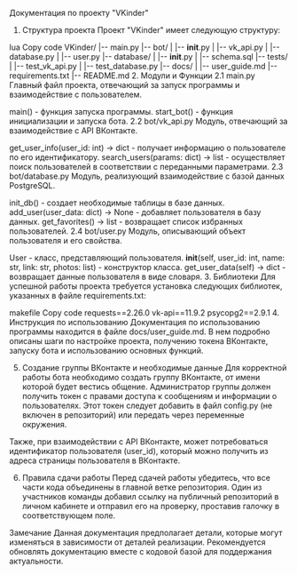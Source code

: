 Документация по проекту "VKinder"
1. Структура проекта
Проект "VKinder" имеет следующую структуру:

lua
Copy code
VKinder/
|-- main.py
|-- bot/
|   |-- __init__.py
|   |-- vk_api.py
|   |-- database.py
|   |-- user.py
|-- database/
|   |-- __init__.py
|   |-- schema.sql
|-- tests/
|   |-- test_vk_api.py
|   |-- test_database.py
|-- docs/
|   |-- user_guide.md
|-- requirements.txt
|-- README.md
2. Модули и Функции
2.1 main.py
Главный файл проекта, отвечающий за запуск программы и взаимодействие с пользователем.

main() - функция запуска программы.
start_bot() - функция инициализации и запуска бота.
2.2 bot/vk_api.py
Модуль, отвечающий за взаимодействие с API ВКонтакте.

get_user_info(user_id: int) -> dict - получает информацию о пользователе по его идентификатору.
search_users(params: dict) -> list - осуществляет поиск пользователей в соответствии с переданными параметрами.
2.3 bot/database.py
Модуль, реализующий взаимодействие с базой данных PostgreSQL.

init_db() - создает необходимые таблицы в базе данных.
add_user(user_data: dict) -> None - добавляет пользователя в базу данных.
get_favorites() -> list - возвращает список избранных пользователей.
2.4 bot/user.py
Модуль, описывающий объект пользователя и его свойства.

User - класс, представляющий пользователя.
__init__(self, user_id: int, name: str, link: str, photos: list) - конструктор класса.
get_user_data(self) -> dict - возвращает данные пользователя в виде словаря.
3. Библиотеки
Для успешной работы проекта требуется установка следующих библиотек, указанных в файле requirements.txt:

makefile
Copy code
requests==2.26.0
vk-api==11.9.2
psycopg2==2.9.1
4. Инструкция по использованию
Документация по использованию программы находится в файле docs/user_guide.md. В нем подробно описаны шаги по настройке проекта, получению токена ВКонтакте, запуску бота и использованию основных функций.

5. Создание группы ВКонтакте и необходимые данные
Для корректной работы бота необходимо создать группу ВКонтакте, от имени которой будет вестись общение. Администратор группы должен получить токен с правами доступа к сообщениям и информации о пользователях. Этот токен следует добавить в файл config.py (не включен в репозиторий) или передать через переменные окружения.

Также, при взаимодействии с API ВКонтакте, может потребоваться идентификатор пользователя (user_id), который можно получить из адреса страницы пользователя в ВКонтакте.

6. Правила сдачи работы
Перед сдачей работы убедитесь, что все части кода объединены в главной ветке репозитория. Один из участников команды добавил ссылку на публичный репозиторий в личном кабинете и отправил его на проверку, проставив галочку в соответствующем поле.

Замечание
Данная документация предполагает детали, которые могут изменяться в зависимости от деталей реализации. Рекомендуется обновлять документацию вместе с кодовой базой для поддержания актуальности.
